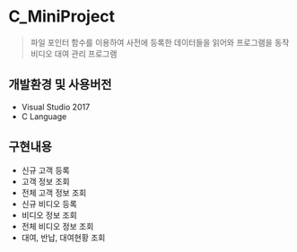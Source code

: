 # C_MiniProject
> 파일 포인터 함수를 이용하여 사전에 등록한 데이터들을 읽어와 프로그램을 동작
비디오 대여 관리 프로그램


## 개발환경 및 사용버전
- Visual Studio 2017
- C Language

## 구현내용
- 신규 고객 등록
- 고객 정보 조회
- 전체 고객 정보 조회
- 신규 비디오 등록
- 비디오 정보 조회
- 전체 비디오 정보 조회
- 대여, 반납, 대여현황 조회

